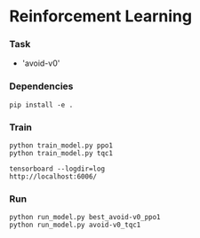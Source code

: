 # Reinforcement Learning
### Task
- 'avoid-v0'
  
### Dependencies
    pip install -e .
    
### Train
    python train_model.py ppo1
    python train_model.py tqc1

    tensorboard --logdir=log
    http://localhost:6006/

### Run
    python run_model.py best_avoid-v0_ppo1
    python run_model.py avoid-v0_tqc1
    

